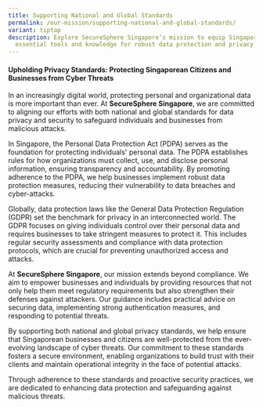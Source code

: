 ```yaml
---
title: Supporting National and Global Standards
permalink: /our-mission/supporting-national-and-global-standards/
variant: tiptap
description: Explore SecureSphere Singapore’s mission to equip Singaporeans with
  essential tools and knowledge for robust data protection and privacy
---
```

<h4>Upholding Privacy Standards: Protecting Singaporean Citizens and Businesses from Cyber Threats</h4>
<p>In an increasingly digital world, protecting personal and organizational
data is more important than ever. At <strong>SecureSphere Singapore</strong>,
we are committed to aligning our efforts with both national and global
standards for data privacy and security to safeguard individuals and businesses
from malicious attacks.</p>
<p>In Singapore, the Personal Data Protection Act (PDPA) serves as the foundation
for protecting individuals' personal data. The PDPA establishes rules for
how organizations must collect, use, and disclose personal information,
ensuring transparency and accountability. By promoting adherence to the
PDPA, we help businesses implement robust data protection measures, reducing
their vulnerability to data breaches and cyber-attacks.</p>
<p>Globally, data protection laws like the General Data Protection Regulation
(GDPR) set the benchmark for privacy in an interconnected world. The GDPR
focuses on giving individuals control over their personal data and requires
businesses to take stringent measures to protect it. This includes regular
security assessments and compliance with data protection protocols, which
are crucial for preventing unauthorized access and attacks.</p>
<p>At <strong>SecureSphere Singapore</strong>, our mission extends beyond
compliance. We aim to empower businesses and individuals by providing resources
that not only help them meet regulatory requirements but also strengthen
their defenses against attackers. Our guidance includes practical advice
on securing data, implementing strong authentication measures, and responding
to potential threats.</p>
<p>By supporting both national and global privacy standards, we help ensure
that Singaporean businesses and citizens are well-protected from the ever-evolving
landscape of cyber threats. Our commitment to these standards fosters a
secure environment, enabling organizations to build trust with their clients
and maintain operational integrity in the face of potential attacks.</p>
<p>Through adherence to these standards and proactive security practices,
we are dedicated to enhancing data protection and safeguarding against
malicious threats.</p>